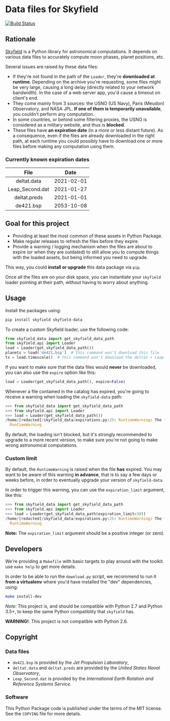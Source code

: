 # Data files for Skyfield

[![Build Status](https://travis-ci.org/brunobord/skyfield-data.svg?branch=master)](https://travis-ci.org/brunobord/skyfield-data)

## Rationale

[Skyfield](https://rhodesmill.org/skyfield/) is a Python library for astronomical computations. It depends on various data files to accurately compute moon phases, planet positions, etc.

Several issues are raised by these data files:

* If they're not found in the path of the ``Loader``, they're **downloaded at runtime**. Depending on the archive you're requesting, some files might be very large, causing a long delay (directly related to your network bandwidth). In the case of a web server app, you'd cause a timeout on client's end.
* They come mainly from 3 sources: the USNO (US Navy), Paris (Meudon) Observatory, and NASA JPL. **If one of them is temporarily unavailable**, you couldn't perform any computation.
* In some countries, or behind some filtering proxies, the USNO is considered as a military website, and thus is **blocked**.
* These files have **an expiration date** (in a more or less distant future). As a consequence, even if the files are already downloaded in the right path, at each runtime you could possibly have to download one or more files before making any computation using them.

### Currently known expiration dates

|      File       |    Date    |
|:---------------:|:----------:|
|   deltat.data   | 2021-02-01 |
| Leap_Second.dat | 2021-01-27 |
|  deltat.preds   | 2021-01-01 |
|    de421.bsp    | 2053-10-08 |


## Goal for this project

* Providing at least the most common of these assets in Python Package.
* Make regular releases to refresh the files before they expire.
* Provide a warning / logging mechanism when the files are about to expire (or when they are outdated) to still allow you to compute things with the loaded assets, but being informed you need to upgrade.

This way, you could **install or upgrade** this data package via ``pip``.

Once all the files are on your disk space, you can instantiate your ``skyfield`` loader pointing at their path, without having to worry about anything.

## Usage

Install the packages using:

```sh
pip install skyfield skyfield-data
```

To create a custom Skyfield loader, use the following code:

```python
from skyfield_data import get_skyfield_data_path
from skyfield.api import Loader
load = Loader(get_skyfield_data_path())
planets = load('de421.bsp')  # this command won't download this file
ts = load.timescale()  # this command won't download the deltat + Leap Second files
```

If you want to make sure that the data files would **never** be downloaded, you can also use the ``expire`` option like this:

```python
load = Loader(get_skyfield_data_path(), expire=False)
```

Whenever a file contained in the catalog has expired, you're going to receive a warning when loading the `skyfield-data` path:

```python
>>> from skyfield_data import get_skyfield_data_path
>>> from skyfield.api import Loader
>>> load = Loader(get_skyfield_data_path())
/home/[redacted]/skyfield_data/expirations.py:25: RuntimeWarning: The file de421.bsp has expired. Please upgrade your version of `skyfield-data` or expect computation errors
  RuntimeWarning
```

By default, the loading isn't blocked, but it's strongly recommended to upgrade to a more recent version, to make sure you're not going to make wrong astronomical computations.

### Custom limit

By default, the ``RuntimeWarning`` is raised when the file **has** expired. You may want to be aware of this warning **in advance**, that is to say a few days or weeks before, in order to eventually upgrade your version of ``skyfield-data``.

In order to trigger this warning, you can use the ``expiration_limit`` argument, like this:

```python
>>> from skyfield_data import get_skyfield_data_path
>>> from skyfield.api import Loader
>>> load = Loader(get_skyfield_data_path(expiration_limit=30))
/home/[redacted]/skyfield_data/expirations.py:25: RuntimeWarning: The file de421.bsp would expire in less than 30 days. Please upgrade your version of `skyfield-data` or expect computation errors
  RuntimeWarning
```

**Note:** The ``expiration_limit`` argument should be a positive integer (or zero).

## Developers

We're providing a ``Makefile`` with basic targets to play around with the toolkit. use ``make help`` to get more details.

In order to be able to run the `download.py` script, we recommend to run it **from a virtualenv** where you'd have installed the "dev" dependencies, using:

```sh
make install-dev
```

*Note:* This project is, and should be compatible with Python 2.7 and Python 3.5+, to keep the same Python compatiblity that `skyfield` has.

**WARNING!**: This project is not compatible with Python 2.6.


## Copyright

### Data files

* `de421.bsp` is provided by the *Jet Propulsion Laboratory*,
* `deltat.data` and `deltat.preds` are provided by the *United States Naval Observatory*,
* `Leap_Second.dat` is provided by the *International Earth Rotation and Reference Systems Service*.

### Software

This Python Package code is published under the terms of the MIT license. See the ``COPYING`` file for more details.

